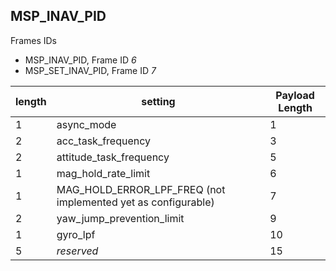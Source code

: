 ## MSP_INAV_PID

Frames IDs

* MSP_INAV_PID, Frame ID _6_
* MSP_SET_INAV_PID, Frame ID _7_

| length    | setting                   | Payload Length    |
| ----      | ----                      | ----              |
| 1         | async_mode                | 1                 |
| 2         | acc_task_frequency        | 3                 |
| 2         | attitude_task_frequency   | 5                 |
| 1         | mag_hold_rate_limit       | 6                 |
| 1         | MAG_HOLD_ERROR_LPF_FREQ (not implemented yet as configurable) | 7     |
| 2         | yaw_jump_prevention_limit | 9                 |
| 1         | gyro_lpf       | 10                 |
| 5         | _reserved_                | 15                |